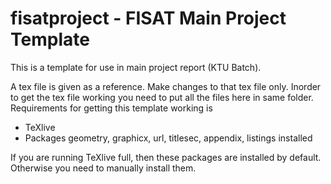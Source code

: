 fisatproject - FISAT Main Project Template
==========================================

This is a template for use in main project report (KTU Batch). 

A tex file is given as a reference. Make changes to that tex file only. Inorder to get the tex file working you need to put all the files here in same folder. Requirements for getting this template working is

 - TeXlive 
 - Packages geometry, graphicx, url, titlesec, appendix, listings installed

If you are running TeXlive full, then these packages are installed by default. Otherwise you need to manually install them. 
